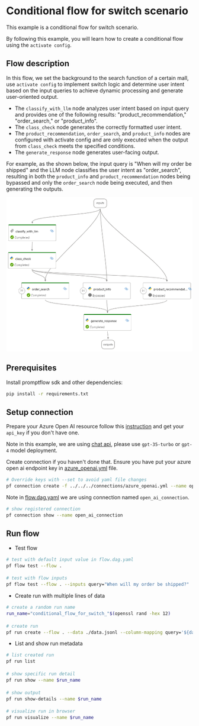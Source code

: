 # Conditional flow for switch scenario

This example is a conditional flow for switch scenario.

By following this example, you will learn how to create a conditional flow using the `activate config`.

## Flow description

In this flow, we set the background to the search function of a certain mall, use `activate config` to implement switch logic and determine user intent based on the input queries to achieve dynamic processing and generate user-oriented output.

- The `classify_with_llm` node analyzes user intent based on input query and provides one of the following results: "product_recommendation," "order_search," or "product_info".
- The `class_check` node generates the correctly formatted user intent.
- The `product_recommendation`, `order_search`, and `product_info` nodes are configured with activate config and are only executed when the output from `class_check` meets the specified conditions.
- The `generate_response` node generates user-facing output.

For example, as the shown below, the input query is "When will my order be shipped" and the LLM node classifies the user intent as "order_search", resulting in both the `product_info` and `product_recommendation` nodes being bypassed and only the `order_search` node being executed, and then generating the outputs.

![conditional_flow_for_switch](conditional_flow_for_switch.png)

## Prerequisites

Install promptflow sdk and other dependencies:
```bash
pip install -r requirements.txt
```

## Setup connection

Prepare your Azure Open AI resource follow this [instruction](https://learn.microsoft.com/en-us/azure/cognitive-services/openai/how-to/create-resource?pivots=web-portal) and get your `api_key` if you don't have one.

Note in this example, we are using [chat api](https://learn.microsoft.com/en-us/azure/ai-services/openai/how-to/chatgpt?pivots=programming-language-chat-completions), please use `gpt-35-turbo` or `gpt-4` model deployment.

Create connection if you haven't done that. Ensure you have put your azure open ai endpoint key in [azure_openai.yml](../../../connections/azure_openai.yml) file.
```bash
# Override keys with --set to avoid yaml file changes
pf connection create -f ../../../connections/azure_openai.yml --name open_ai_connection --set api_key=<your_api_key> api_base=<your_api_base>
```

Note in [flow.dag.yaml](flow.dag.yaml) we are using connection named `open_ai_connection`.
```bash
# show registered connection
pf connection show --name open_ai_connection
```

## Run flow

- Test flow
```bash
# test with default input value in flow.dag.yaml
pf flow test --flow .

# test with flow inputs
pf flow test --flow . --inputs query="When will my order be shipped?"
```

- Create run with multiple lines of data
```bash
# create a random run name
run_name="conditional_flow_for_switch_"$(openssl rand -hex 12)

# create run
pf run create --flow . --data ./data.jsonl --column-mapping query='${data.query}' --stream --name $run_name
```

- List and show run metadata
```bash
# list created run
pf run list

# show specific run detail
pf run show --name $run_name

# show output
pf run show-details --name $run_name

# visualize run in browser
pf run visualize --name $run_name
```
